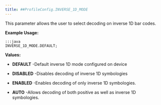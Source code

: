 ```yaml
---
title: ##ProfileConfig.INVERSE_1D_MODE
---
```


This parameter allows the user to select decoding on inverse 1D bar codes.

 

**Example Usage:**
	
	:::java	
	INVERSE_1D_MODE.DEFAULT;


**Values:**

* **DEFAULT** -Default inverse 1D mode configured on device

* **DISABLED** -Disables decoding of inverse 1D symbologies

* **ENABLED** -Enables decoding of only inverse 1D symbologies.

* **AUTO** -Allows decoding of both positive as well as inverse 1D symbologies.


